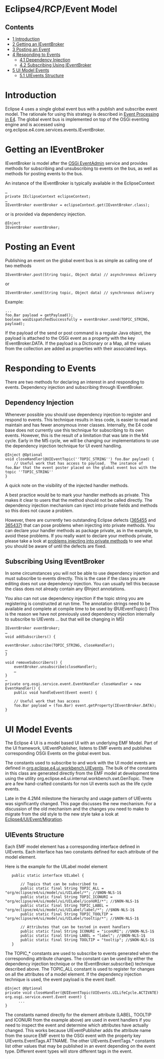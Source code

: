 
Eclipse4/RCP/Event Model
========================

Contents
--------

*   [1 Introduction](#Introduction)
*   [2 Getting an IEventBroker](#Getting-an-IEventBroker)
*   [3 Posting an Event](#Posting-an-Event)
*   [4 Responding to Events](#Responding-to-Events)
    *   [4.1 Dependency Injection](#Dependency-Injection)
    *   [4.2 Subscribing Using IEventBroker](#Subscribing-Using-IEventBroker)
*   [5 UI Model Events](#UI-Model-Events)
    *   [5.1 UIEvents Structure](#UIEvents-Structure)

Introduction
============

Eclipse 4 uses a single global event bus with a publish and subscribe event model. 
The rationale for using this strategy is described in [Event Processing in E4](/E4/Event_Processing "E4/Event Processing"). 
The global event bus is implemented on top of the OSGi eventing engine and is accessed using org.eclipse.e4.core.services.events.IEventBroker.

Getting an IEventBroker
=======================

IEventBroker is model after the [OSGi EventAdmin](http://www.osgi.org/javadoc/r4v41/org/osgi/service/event/EventAdmin.html) service and provides methods for subscribing and unsubscribing to events on the bus, as well as methods for posting events to the bus.

An instance of the IEventBroker is typically available in the EclipseContext

    …
    private IEclipseContext eclipseContext;
    …
    IEventBroker eventBroker = eclipseContext.get(IEventBroker.class);

or is provided via dependency injection.

    @Inject
    IEventBroker eventBroker;

Posting an Event
================

Publishing an event on the global event bus is as simple as calling one of two methods

    IEventBroker.post(String topic, Object data) // asynchronous delivery

or

    IEventBroker.send(String topic, Object data) // synchronous delivery

Example:

    ...
    foo.Bar payload = getPayload();
    boolean wasDispatchedSuccessfully = eventBroker.send(TOPIC_STRING, payload);

If the payload of the send or post command is a regular Java object, the payload is attached to the OSGi event as a property with the key IEventBroker.DATA. If the payload is a Dictionary or a Map, all the values from the collection are added as properties with their associated keys.

Responding to Events
====================

There are two methods for declaring an interest in and responding to events. Dependency injection and subscribing through IEventBroker.

Dependency Injection
--------------------

Whenever possible you should use dependency injection to register and respond to events. This technique results in less code, is easier to read and maintain and has fewer anonymous inner classes. Internally, the E4 code base does not currently use this technique for subscribing to its own events. However, this is the result of a limitation that was late in the M4 cycle. Early in the M5 cycle, we will be changing our implementations to use the dependency injection technique for UI event handling.

    @Inject @Optional
    void closeHandler(@UIEventTopic(''TOPIC_STRING'') foo.Bar payload) {
        // Useful work that has access to payload.  The instance of foo.Bar that the event poster placed on the global event bus with the topic ''TOPIC_STRING''
    }

A quick note on the visibility of the injected handler methods.

A best practice would be to mark your handler methods as private. This makes it clear to users that the method should not be called directly. The dependency injection mechanism can inject into private fields and methods so this does not cause a problem.

However, there are currently two outstanding Eclipse defects ([365455](https://bugs.eclipse.org/bugs/show_bug.cgi?id=365455) and [365437](https://bugs.eclipse.org/bugs/show_bug.cgi?id=365437)) that can pose problems when injecting into private methods. You can declare your handler methods as package private, as in the example, to avoid these problems. If you really want to declare your methods private, please take a look at [problems injecting into private methods](/Eclipse4/DI/Problems "Eclipse4/DI/Problems") to see what you should be aware of until the defects are fixed.

Subscribing Using IEventBroker
------------------------------

In some circumstances you will not be able to use dependency injection and must subscribe to events directly. This is the case if the class you are editing does not use dependency injection. You can usually tell this because the class does not already contain any @Inject annotations.

You also can not use dependency injection if the topic string you are registering is constructed at run time. The annotation strings need to be available and complete at compile time to be used by @UIEventTopic() (This is the reason we have not previously used dependency injection internally to subscribe to UIEvents ... but that will be changing in M5)



    IEventBroker eventBroker;
    …
    void addSubscribers() {
     
    eventBroker.subscribe(TOPIC_STRING, closeHandler);
    …
    }
     
    void removeSubscribers() {
        eventBroker.unsubscribe(closeHandler);
        …
    }
    …
    private org.osgi.service.event.EventHandler closeHandler = new EventHandler() {
        public void handleEvent(Event event) {
     
        // Useful work that has access
        foo.Bar payload = (foo.Bar) event.getProperty(IEventBroker.DATA);
    }

UI Model Events
===============

The Eclipse 4 UI is a model based UI with an underlying EMF Model. Part of the UI framework, UIEventPublisher, listens to EMF events and publishes corresponding OSGi Events on the global event bus.

The constants used to subscribe to and work with the UI model events are defined in [org.eclipse.e4.ui.workbench.UIEvents](http://git.eclipse.org/c/platform/eclipse.platform.ui.git/tree/bundles/org.eclipse.e4.ui.workbench/src/org/eclipse/e4/ui/workbench/UIEvents.java). The bulk of the constants in this class are generated directly from the EMF model at development time using the utility org.eclipse.e4.ui.internal.workbench.swt.GenTopic. There are a few hand-crafted constants for non UI events such as the life cycle events.

Late in the 4.2M4 milestone the hierarchy and usage pattern of UIEvents was significantly changed. This page discusses the new mechanism. For a discussion of the old mechanism and the changes you need to make to migrate from the old style to the new style take a look at [Eclipse4/UI/Event/Migration](/Eclipse4/UI/Event/Migration "Eclipse4/UI/Event/Migration").

UIEvents Structure
------------------

Each EMF model element has a corresponding interface defined in UIEvents. Each interface has two constants defined for each attribute of the model element.

Here is the example for the UILabel model element

       public static interface UILabel {
     
           // Topics that can be subscribed to
           public static final String TOPIC_ALL = "org/eclipse/e4/ui/model/ui/UILabel/*"; //$NON-NLS-1$
           public static final String TOPIC_ICONURI = "org/eclipse/e4/ui/model/ui/UILabel/iconURI/*"; //$NON-NLS-1$
           public static final String TOPIC_LABEL = "org/eclipse/e4/ui/model/ui/UILabel/label/*"; //$NON-NLS-1$
           public static final String TOPIC_TOOLTIP = "org/eclipse/e4/ui/model/ui/UILabel/tooltip/*"; //$NON-NLS-1$
     
           // Attributes that can be tested in event handlers
           public static final String ICONURI = "iconURI"; //$NON-NLS-1$
           public static final String LABEL = "label"; //$NON-NLS-1$
           public static final String TOOLTIP = "tooltip"; //$NON-NLS-1$
       }

The TOPIC_* constants are used to subscribe to events generated when the corresponding attribute changes. The constant can be used by either the dependency injection technique or the IEventBroker.subscribe() technique described above. The TOPIC_ALL constant is used to register for changes on all the attributes of a model element. If the dependency injection technique is used, the event payload is the event itself.

    @Inject @Optional
    private void closeHandler(@UIEventTopic(UIEvents.UILifeCycle.ACTIVATE) org.osgi.service.event.Event event) {
          ...
    }

The constants named directly for the element attribute (LABEL, TOOLTIP and ICONURI from the example above) are used in event handlers if you need to inspect the event and determine which attributes have actually changed. This works because UIEventPublisher adds the attribute name from the source EMF event to the OSGi event with the property key UIEvents.EventTags.ATTNAME. The other UIEvents.EventTags.* constants list other values that may be published in an event depending on the event type. Different event types will store different tags in the event.

